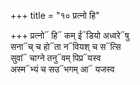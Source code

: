 +++
title = "१० प्रत्नो हि"

+++
प्रत्नो᳓ हि᳓ कम् ई᳓डियो अध्वरे᳓षु  
सना᳓च् च हो᳓ता न᳓वियश् च स᳓त्सि  
सुवां᳓ चाग्ने तनु᳓वम् पिप्र᳓यस्व  
अस्म᳓भ्यं च सउ᳓भगम् आ᳓ यजस्व
